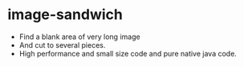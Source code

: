 # image-sandwich
- Find a blank area of very long image
- And cut to several pieces.
- High performance and small size code and pure native java code.

